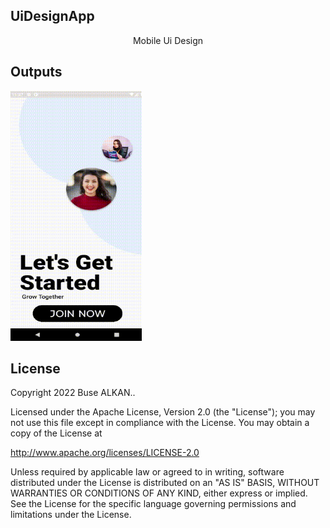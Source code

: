 ## UiDesignApp
<p align="center">Mobile Ui Design</p>

## Outputs
<p>
  <img height="400" width="210" src="https://raw.githubusercontent.com/FMSSBilisimAndroid/buse_alkan_odev2/master/screens/uiDesign.gif?token=GHSAT0AAAAAABYLI7OQAKXREVMOPSUCJBKIYYTHXMQ" alt="SS1"/>
</p>



## License
Copyright 2022 Buse ALKAN..

Licensed under the Apache License, Version 2.0 (the "License");
you may not use this file except in compliance with the License.
You may obtain a copy of the License at

   http://www.apache.org/licenses/LICENSE-2.0

Unless required by applicable law or agreed to in writing, software
distributed under the License is distributed on an "AS IS" BASIS,
WITHOUT WARRANTIES OR CONDITIONS OF ANY KIND, either express or implied.
See the License for the specific language governing permissions and
limitations under the License.
